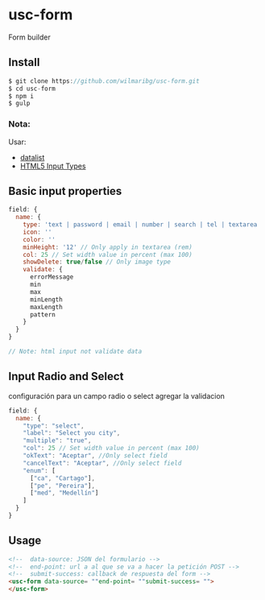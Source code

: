 # usc-form
Form builder

## Install
```javascript
$ git clone https://github.com/wilmaribg/usc-form.git 
$ cd usc-form
$ npm i
$ gulp
```

### Nota:
Usar:
* [datalist](https://www.w3schools.com/html/tryit.asp?filename=tryhtml_elem_datalist)
* [HTML5 Input Types](https://www.w3schools.com/html/html_form_input_types.asp)

## Basic input properties
```javascript
field: {
  name: {
    type: 'text | password | email | number | search | tel | textarea | checkbox | html | button | datetime | submit',
    icon: ''
    color: ''
    minHeight: '12' // Only apply in textarea (rem)
    col: 25 // Set width value in percent (max 100) 
    showDelete: true/false // Only image type
    validate: {
      errorMessage
      min
      max
      minLength
      maxLength
      pattern
    }
  }
}

// Note: html input not validate data
```

## Input Radio and Select
configuración para un campo radio o select agregar la validacion
```javascript
field: {
  name: {
    "type": "select",
    "label": "Select you city",
    "multiple": "true",
    "col": 25 // Set width value in percent (max 100) 
    "okText": "Aceptar", //Only select field
    "cancelText": "Aceptar", //Only select field
    "enum": [
      ["ca", "Cartago"],
      ["pe", "Pereira"],
      ["med", "Medellín"]
    ]
  }
}
```

## Usage
```html
<!--  data-source: JSON del formulario -->
<!--  end-point: url a al que se va a hacer la petición POST -->
<!--  submit-success: callback de respuesta del form -->
<usc-form data-source= ""end-point= ""submit-success= "">
</usc-form>
```

